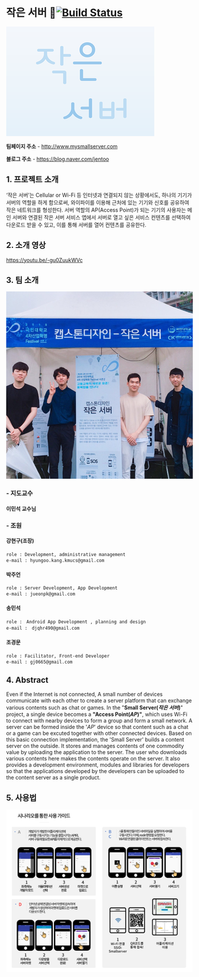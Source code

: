 # 작은 서버 :rocket:[![Build Status](https://travis-ci.org/kookmin-sw/2018-cap1-5.svg?branch=master)](https://travis-ci.org/kookmin-sw/2018-cap1-5)
![cap5door](./doc/gitpageSource/cap5door.png)

**팀페이지 주소** -
http://www.mysmallserver.com

**블로그 주소** -
https://blog.naver.com/jentoo


## 1. 프로젝트 소개

‘작은 서버’는 Cellular or Wi-Fi 등 인터넷과 연결되지 않는 상황에서도, 하나의 기기가 서버의 역할을 하게 함으로써, 와이파이를 이용해 근처에 있는 기기와 신호를 공유하여 작은 네트워크를 형성한다.
서버 역할의 AP(Access Point)가 되는 기기의 사용자는 메인 서버와 연결된 작은 서버 서비스 앱에서 서버로 열고 싶은 서비스 컨텐츠를 선택하여 다운로드 받을 수 있고, 이를 통해 서버를 열어 컨텐츠를 공유한다.

## 2. 소개 영상
https://youtu.be/-gu0ZuukWVc

## 3. 팀 소개
<img src="./doc/gitpageSource/md_03.jpg" width="600"/>

### - 지도교수

#### 이민석 교수님

### - 조원

#### 강현구(조장)
```
role : Development, administrative management
e-mail : hyungoo.kang.kmucs@gmail.com
```

#### 박주언
```
role : Server Development, App Development
e-mail : jueonpk@gmail.com
```

#### 송민석
```
role :　Android App Development , planning and design
e-mail :　djqhr490@gmail.com
```

#### 조경문
```
role : Facilitator, Front-end Developer
e-mail : gj0665@gmail.com
```
## 4. Abstract
 Even if the Internet is not connected, A small number of devices communicate with each other to create a server platform that can exchange various contents such as chat or games.
 In the "**Small Server(*작은 서버*)**" project, a single device becomes a **"Access Point(*AP*)"**, which uses Wi-Fi to connect with nearby devices to form a group and form a small network. A server can be formed inside the '*AP*' device so that content such as a chat or a game can be excuted together with other connected devices.
 Based on this basic connection implementation, the 'Small Server' builds a content server on the outside. It stores and manages contents of one commodity value by uploading the application to the server. The user who downloads various contents here makes the contents operate on the server. It also provides a development environment, modules and libraries for developers so that the applications developed by the developers can be uploaded to the content server as a single product.


## 5. 사용법

![instructions](./doc/gitpageSource/md_05.png)

